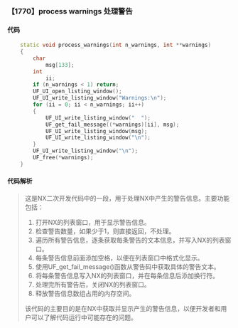 ### 【1770】process warnings 处理警告

#### 代码

```cpp
    static void process_warnings(int n_warnings, int **warnings)  
    {  
        char  
            msg[133];  
        int  
            ii;  
        if (n_warnings < 1) return;  
        UF_UI_open_listing_window();  
        UF_UI_write_listing_window("Warnings:\n");  
        for (ii = 0; ii < n_warnings; ii++)  
        {  
            UF_UI_write_listing_window("  ");  
            UF_get_fail_message((*warnings)[ii], msg);  
            UF_UI_write_listing_window(msg);  
            UF_UI_write_listing_window("\n");  
        }  
        UF_UI_write_listing_window("\n");  
        UF_free(*warnings);  
    }

```

#### 代码解析

> 这是NX二次开发代码中的一段，用于处理NX中产生的警告信息。主要功能包括：
>
> 1. 打开NX的列表窗口，用于显示警告信息。
> 2. 检查警告数量，如果少于1，则直接返回，不处理。
> 3. 遍历所有警告信息，逐条获取每条警告的文本信息，并写入NX的列表窗口。
> 4. 每条警告信息前面添加空格，以便在列表窗口中格式化显示。
> 5. 使用UF_get_fail_message()函数从警告码中获取具体的警告文本。
> 6. 将每条警告信息写入NX的列表窗口，并在每条信息后添加换行符。
> 7. 处理完所有警告后，关闭NX的列表窗口。
> 8. 释放警告信息数组占用的内存空间。
>
> 该代码的主要目的是在NX中获取并显示产生的警告信息，以便开发者和用户可以了解代码运行中可能存在的问题。
>
